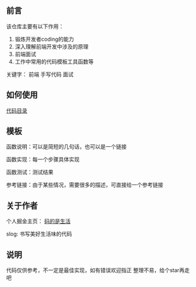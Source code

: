 ## 前言
该仓库主要有以下作用：
1. 锻炼开发者coding的能力
2. 深入理解前端开发中涉及的原理
3. 前端面试
4. 工作中常用的代码模板工具函数等

关键字： 前端 手写代码 面试

## 如何使用
[代码目录](https://github.com/xiaoape/code-practice/blob/main/directory.md)

## 模板
函数说明：可以是简短的几句话，也可以是一个链接

函数实现：每一个步骤具体实现

函数测试：测试结果

参考链接：由于某些情况，需要很多的描述，可直接给一个参考链接

## 关于作者
个人掘金主页： [码的是生活](https://juejin.cn/user/2823201590884238)

slog: 书写美好生活味的代码

## 说明
代码仅供参考，不一定是最佳实现，如有错误欢迎指正
整理不易，给个star再走吧
